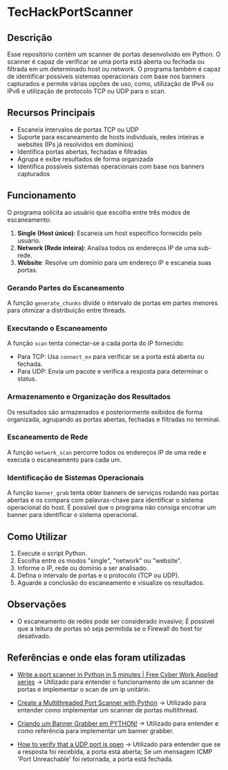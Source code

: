 # TecHackPortScanner

## Descrição

Esse repositório contém um scanner de portas desenvolvido em Python. O scanner é capaz de verificar se uma porta está aberta ou fechada ou filtrada em um determinado host ou network. O programa também é capaz de identificar possíveis sistemas operacionais com base nos banners capturados e permite várias opções de uso, como, utilização de IPv4 ou IPv6 e utilização de protocolo TCP ou UDP para o scan.

## Recursos Principais

- Escaneia intervalos de portas TCP ou UDP
- Suporte para escaneamento de hosts individuais, redes inteiras e websites (IPs já resolvidos em domínios)
- Identifica portas abertas, fechadas e filtradas
- Agrupa e exibe resultados de forma organizada
- Identifica possíveis sistemas operacionais com base nos banners capturados

## Funcionamento

O programa solicita ao usuário que escolha entre três modos de escaneamento:

1. **Single (Host único)**: Escaneia um host específico fornecido pelo usuário.
2. **Network (Rede inteira)**: Analisa todos os endereços IP de uma sub-rede.
3. **Website**: Resolve um domínio para um endereço IP e escaneia suas portas.

### Gerando Partes do Escaneamento

A função `generate_chunks` divide o intervalo de portas em partes menores para otimizar a distribuição entre threads.

### Executando o Escaneamento

A função `scan` tenta conectar-se a cada porta do IP fornecido:

- Para TCP: Usa `connect_ex` para verificar se a porta está aberta ou fechada.
- Para UDP: Envia um pacote e verifica a resposta para determinar o status.

### Armazenamento e Organização dos Resultados

Os resultados são armazenados e posteriormente exibidos de forma organizada, agrupando as portas abertas, fechadas e filtradas no terminal.

### Escaneamento de Rede

A função `network_scan` percorre todos os endereços IP de uma rede e executa o escaneamento para cada um.

### Identificação de Sistemas Operacionais

A função `banner_grab` tenta obter banners de serviços rodando nas portas abertas e os compara com palavras-chave para identificar o sistema operacional do host. É possível que o programa não consiga encotrar um banner para identificar o sistema operacional.

## Como Utilizar

1. Execute o script Python.
2. Escolha entre os modos "single", "network" ou "website".
3. Informe o IP, rede ou domínio a ser analisado.
4. Defina o intervalo de portas e o protocolo (TCP ou UDP).
5. Aguarde a conclusão do escaneamento e visualize os resultados.

## Observações

- O escaneamento de redes pode ser considerado invasivo; É possível que a leitura de portas só seja permitida se o Firewall do host for desativado.

## Referências e onde elas foram utilizadas

- [Write a port scanner in Python in 5 minutes | Free Cyber Work Applied series](https://youtu.be/t9EX2RAUoTU?si=GSbqcF6xrOesOZbg) -> Utilizado para entender o funcionamento de um scanner de portas e implementar o scan de um ip unitário.

- [Create a Multithreaded Port Scanner with Python](https://youtu.be/nYPV1rCVdvs?si=ib2BoitEB5KZy65j) -> Utilizado para entender como implementar um scanner de portas multithread.

- [Criando um Banner Grabber em PYTHON!](https://youtu.be/mxBwRETDqIY?si=u3gfyiOeuD-0ZzRY) -> Utilizado para entender e como referência para implementar um banner grabber.

- [How to verify that a UDP port is open](https://networkengineering.stackexchange.com/questions/26541/how-to-verify-that-a-udp-port-is-open) -> Utilizado para entender que se a resposta foi recebida, a porta está aberta; Se um mensagem ICMP 'Port Unreachable' foi retornada, a porta está fechada.
